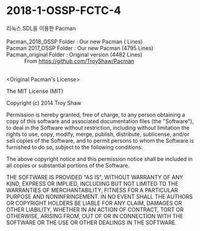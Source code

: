 # 2018-1-OSSP-FCTC-4

리눅스 SDL을 이용한 Pacman
<br><br>
Pacman_2018_OSSP Folder : Our new Pacman (    Lines) <br>
Pacman 2017_OSSP Folder : Our new Pacman (4795 Lines) <br>
Pacman_original Folder : Original version (4482 Lines) <br> 
&nbsp;&nbsp;&nbsp;&nbsp;&nbsp;&nbsp;&nbsp;&nbsp;&nbsp;&nbsp;&nbsp; From https://github.com/TroyShaw/Pacman
<br><br>

<Original Pacman's License>

The MIT License (MIT)

Copyright (c) 2014 Troy Shaw

Permission is hereby granted, free of charge, to any person obtaining a copy of
this software and associated documentation files (the "Software"), to deal in
the Software without restriction, including without limitation the rights to
use, copy, modify, merge, publish, distribute, sublicense, and/or sell copies of
the Software, and to permit persons to whom the Software is furnished to do so,
subject to the following conditions:

The above copyright notice and this permission notice shall be included in all
copies or substantial portions of the Software.

THE SOFTWARE IS PROVIDED "AS IS", WITHOUT WARRANTY OF ANY KIND, EXPRESS OR
IMPLIED, INCLUDING BUT NOT LIMITED TO THE WARRANTIES OF MERCHANTABILITY, FITNESS
FOR A PARTICULAR PURPOSE AND NONINFRINGEMENT. IN NO EVENT SHALL THE AUTHORS OR
COPYRIGHT HOLDERS BE LIABLE FOR ANY CLAIM, DAMAGES OR OTHER LIABILITY, WHETHER
IN AN ACTION OF CONTRACT, TORT OR OTHERWISE, ARISING FROM, OUT OF OR IN
CONNECTION WITH THE SOFTWARE OR THE USE OR OTHER DEALINGS IN THE SOFTWARE.
                  
